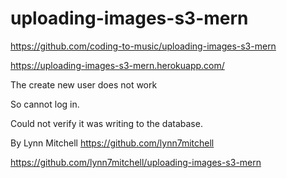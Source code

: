 # uploading-images-s3-mern

https://github.com/coding-to-music/uploading-images-s3-mern

https://uploading-images-s3-mern.herokuapp.com/

The create new user does not work

So cannot log in.

Could not verify it was writing to the database.

By Lynn Mitchell https://github.com/lynn7mitchell

https://github.com/lynn7mitchell/uploading-images-s3-mern
